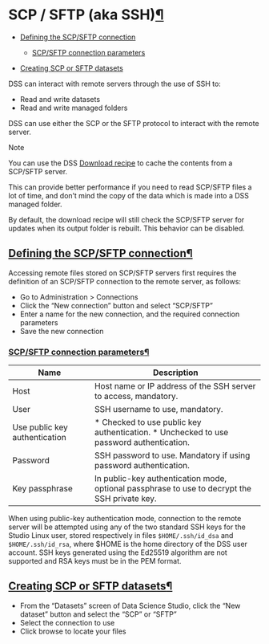 SCP / SFTP (aka SSH)[¶](#scp-sftp-aka-ssh "Permalink to this heading")
======================================================================



* [Defining the SCP/SFTP connection](#defining-the-scp-sftp-connection)


	+ [SCP/SFTP connection parameters](#scp-sftp-connection-parameters)
* [Creating SCP or SFTP datasets](#creating-scp-or-sftp-datasets)



DSS can interact with remote servers through the use of SSH to:


* Read and write datasets
* Read and write managed folders


DSS can use either the SCP or the SFTP protocol to interact with the remote server.



Note


You can use the DSS [Download recipe](../other_recipes/download.html) to cache the contents from a SCP/SFTP server.


This can provide better performance if you need to read SCP/SFTP files a lot of time,
and don’t mind the copy of the data which is made into a DSS managed folder.


By default, the download recipe will still check the SCP/SFTP server for updates when its
output folder is rebuilt. This behavior can be disabled.




[Defining the SCP/SFTP connection](#id1)[¶](#defining-the-scp-sftp-connection "Permalink to this heading")
----------------------------------------------------------------------------------------------------------


Accessing remote files stored on SCP/SFTP servers first requires the definition of an SCP/SFTP connection to the remote server, as follows:


* Go to Administration \> Connections
* Click the “New connection” button and select “SCP/SFTP”
* Enter a name for the new connection, and the required connection parameters
* Save the new connection



### [SCP/SFTP connection parameters](#id2)[¶](#scp-sftp-connection-parameters "Permalink to this heading")




| Name | Description |
| --- | --- |
| Host | Host name or IP address of the SSH server to access, mandatory. |
| User | SSH username to use, mandatory. |
| Use public key authentication | * Checked to use public key authentication. * Unchecked to use password authentication. |
| Password | SSH password to use. Mandatory if using password authentication. |
| Key passphrase | In public\-key authentication mode, optional passphrase to use to decrypt the SSH private key. |


When using public\-key authentication mode, connection to the remote server will be
attempted using any of the two standard SSH keys for the Studio Linux user, stored
respectively in files `$HOME/.ssh/id_dsa` and `$HOME/.ssh/id_rsa`, where $HOME
is the home directory of the DSS user account. SSH keys generated using the Ed25519
algorithm are not supported and RSA keys must be in the PEM format.





[Creating SCP or SFTP datasets](#id3)[¶](#creating-scp-or-sftp-datasets "Permalink to this heading")
----------------------------------------------------------------------------------------------------


* From the “Datasets” screen of Data Science Studio, click the “New dataset” button and
select the “SCP” or “SFTP”
* Select the connection to use
* Click browse to locate your files